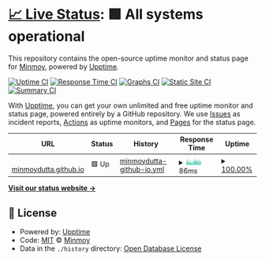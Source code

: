 # [📈 Live Status](https://minmoydutta.github.io/status): <!--live status--> **🟩 All systems operational**

This repository contains the open-source uptime monitor and status page for [Minmoy](https://minmoydutta.github.io/status), powered by [Upptime](https://github.com/upptime/upptime).

[![Uptime CI](https://github.com/minmoydutta/status/workflows/Uptime%20CI/badge.svg)](https://github.com/minmoydutta/status/actions?query=workflow%3A%22Uptime+CI%22)
[![Response Time CI](https://github.com/minmoydutta/status/workflows/Response%20Time%20CI/badge.svg)](https://github.com/minmoydutta/status/actions?query=workflow%3A%22Response+Time+CI%22)
[![Graphs CI](https://github.com/minmoydutta/status/workflows/Graphs%20CI/badge.svg)](https://github.com/minmoydutta/status/actions?query=workflow%3A%22Graphs+CI%22)
[![Static Site CI](https://github.com/minmoydutta/status/workflows/Static%20Site%20CI/badge.svg)](https://github.com/minmoydutta/status/actions?query=workflow%3A%22Static+Site+CI%22)
[![Summary CI](https://github.com/minmoydutta/status/workflows/Summary%20CI/badge.svg)](https://github.com/minmoydutta/status/actions?query=workflow%3A%22Summary+CI%22)

With [Upptime](https://upptime.js.org), you can get your own unlimited and free uptime monitor and status page, powered entirely by a GitHub repository. We use [Issues](https://github.com/minmoydutta/status/issues) as incident reports, [Actions](https://github.com/minmoydutta/status/actions) as uptime monitors, and [Pages](https://minmoydutta.github.io/status) for the status page.

<!--start: status pages-->
<!-- This summary is generated by Upptime (https://github.com/upptime/upptime) -->
<!-- Do not edit this manually, your changes will be overwritten -->
<!-- prettier-ignore -->
| URL | Status | History | Response Time | Uptime |
| --- | ------ | ------- | ------------- | ------ |
| <img alt="" src="https://icons.duckduckgo.com/ip3/minmoydutta.github.io.ico" height="13"> [minmoydutta.github.io](https://minmoydutta.github.io) | 🟩 Up | [minmoydutta-github-io.yml](https://github.com/minmoydutta/status/commits/HEAD/history/minmoydutta-github-io.yml) | <details><summary><img alt="Response time graph" src="./graphs/minmoydutta-github-io/response-time-week.png" height="20"> 86ms</summary><br><a href="https://minmoydutta.github.io/status/history/minmoydutta-github-io"><img alt="Response time 90" src="https://img.shields.io/endpoint?url=https%3A%2F%2Fraw.githubusercontent.com%2Fminmoydutta%2Fstatus%2FHEAD%2Fapi%2Fminmoydutta-github-io%2Fresponse-time.json"></a><br><a href="https://minmoydutta.github.io/status/history/minmoydutta-github-io"><img alt="24-hour response time 82" src="https://img.shields.io/endpoint?url=https%3A%2F%2Fraw.githubusercontent.com%2Fminmoydutta%2Fstatus%2FHEAD%2Fapi%2Fminmoydutta-github-io%2Fresponse-time-day.json"></a><br><a href="https://minmoydutta.github.io/status/history/minmoydutta-github-io"><img alt="7-day response time 86" src="https://img.shields.io/endpoint?url=https%3A%2F%2Fraw.githubusercontent.com%2Fminmoydutta%2Fstatus%2FHEAD%2Fapi%2Fminmoydutta-github-io%2Fresponse-time-week.json"></a><br><a href="https://minmoydutta.github.io/status/history/minmoydutta-github-io"><img alt="30-day response time 87" src="https://img.shields.io/endpoint?url=https%3A%2F%2Fraw.githubusercontent.com%2Fminmoydutta%2Fstatus%2FHEAD%2Fapi%2Fminmoydutta-github-io%2Fresponse-time-month.json"></a><br><a href="https://minmoydutta.github.io/status/history/minmoydutta-github-io"><img alt="1-year response time 90" src="https://img.shields.io/endpoint?url=https%3A%2F%2Fraw.githubusercontent.com%2Fminmoydutta%2Fstatus%2FHEAD%2Fapi%2Fminmoydutta-github-io%2Fresponse-time-year.json"></a></details> | <details><summary><a href="https://minmoydutta.github.io/status/history/minmoydutta-github-io">100.00%</a></summary><a href="https://minmoydutta.github.io/status/history/minmoydutta-github-io"><img alt="All-time uptime 100.00%" src="https://img.shields.io/endpoint?url=https%3A%2F%2Fraw.githubusercontent.com%2Fminmoydutta%2Fstatus%2FHEAD%2Fapi%2Fminmoydutta-github-io%2Fuptime.json"></a><br><a href="https://minmoydutta.github.io/status/history/minmoydutta-github-io"><img alt="24-hour uptime 100.00%" src="https://img.shields.io/endpoint?url=https%3A%2F%2Fraw.githubusercontent.com%2Fminmoydutta%2Fstatus%2FHEAD%2Fapi%2Fminmoydutta-github-io%2Fuptime-day.json"></a><br><a href="https://minmoydutta.github.io/status/history/minmoydutta-github-io"><img alt="7-day uptime 100.00%" src="https://img.shields.io/endpoint?url=https%3A%2F%2Fraw.githubusercontent.com%2Fminmoydutta%2Fstatus%2FHEAD%2Fapi%2Fminmoydutta-github-io%2Fuptime-week.json"></a><br><a href="https://minmoydutta.github.io/status/history/minmoydutta-github-io"><img alt="30-day uptime 100.00%" src="https://img.shields.io/endpoint?url=https%3A%2F%2Fraw.githubusercontent.com%2Fminmoydutta%2Fstatus%2FHEAD%2Fapi%2Fminmoydutta-github-io%2Fuptime-month.json"></a><br><a href="https://minmoydutta.github.io/status/history/minmoydutta-github-io"><img alt="1-year uptime 100.00%" src="https://img.shields.io/endpoint?url=https%3A%2F%2Fraw.githubusercontent.com%2Fminmoydutta%2Fstatus%2FHEAD%2Fapi%2Fminmoydutta-github-io%2Fuptime-year.json"></a></details>

<!--end: status pages-->

[**Visit our status website →**](https://minmoydutta.github.io/status)

## 📄 License

- Powered by: [Upptime](https://github.com/upptime/upptime)
- Code: [MIT](./LICENSE) © [Minmoy](https://minmoydutta.github.io/status)
- Data in the `./history` directory: [Open Database License](https://opendatacommons.org/licenses/odbl/1-0/)
